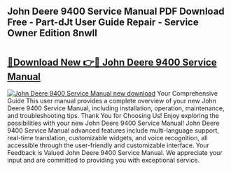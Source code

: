 ## John Deere 9400 Service Manual PDF Download Free - Part-dJt User Guide Repair - Service Owner Edition 8nwll

# <h2><a href="http://bc91018.oget.top/?id=John+Deere+9400+Service+Manual">🔗Download New 👉🔴 John Deere 9400 Service Manual</a></h2>

[![John Deere 9400 Service Manual new download](https://i.imgur.com/5g1atiW.png)](http://bc91018.oget.top/?id=John+Deere+9400+Service+Manual)
Your Comprehensive Guide This user manual provides a complete overview of your new John Deere 9400 Service Manual, including installation, operation, maintenance, and troubleshooting tips. Thank You for Choosing Us! Enjoy exploring the possibilities with your new John Deere 9400 Service Manual! John Deere 9400 Service Manual advanced features include multi-language support, real-time translation, customizable widgets, and voice recognition, all accessible through the user-friendly and customizable interface. Your Feedback is Valued John Deere 9400 Service Manual. We appreciate your input and are committed to providing you with exceptional service.
